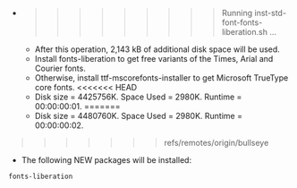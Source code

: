 * >>>>>>>>> Running inst-std-font-fonts-liberation.sh ...
  * After this operation, 2,143 kB of additional disk space will be used.
  * Install fonts-liberation to get free variants of the Times, Arial and Courier fonts.
  * Otherwise, install ttf-mscorefonts-installer to get Microsoft TrueType core fonts.
<<<<<<< HEAD
  * Disk size = 4425756K. Space Used = 2980K. Runtime = 00:00:00:01.
=======
  * Disk size = 4480760K. Space Used = 2980K. Runtime = 00:00:00:02.
>>>>>>> refs/remotes/origin/bullseye
  * The following NEW packages will be installed:
  ```bash
fonts-liberation
  ```
